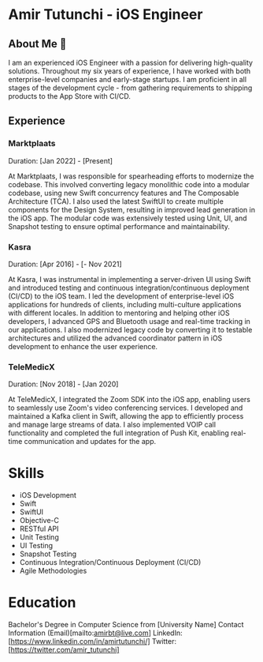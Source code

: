  

# Amir Tutunchi - iOS Engineer

## About Me 🔎
I am an experienced iOS Engineer with a passion for delivering high-quality solutions. Throughout my six years of experience, I have worked with both enterprise-level companies and early-stage startups. I am proficient in all stages of the development cycle - from gathering requirements to shipping products to the App Store with CI/CD.

## Experience
### Marktplaats
Duration: [Jan 2022] - [Present]

At Marktplaats, I was responsible for spearheading efforts to modernize the codebase. This involved converting legacy monolithic code into a modular codebase, using new Swift concurrency features and The Composable Architecture (TCA). I also used the latest SwiftUI to create multiple components for the Design System, resulting in improved lead generation in the iOS app. The modular code was extensively tested using Unit, UI, and Snapshot testing to ensure optimal performance and maintainability.

### Kasra
Duration: [Apr 2016] - [- Nov 2021]

At Kasra, I was instrumental in implementing a server-driven UI using Swift and introduced testing and continuous integration/continuous deployment (CI/CD) to the iOS team. I led the development of enterprise-level iOS applications for hundreds of clients, including multi-culture applications with different locales. In addition to mentoring and helping other iOS developers, I advanced GPS and Bluetooth usage and real-time tracking in our applications. I also modernized legacy code by converting it to testable architectures and utilized the advanced coordinator pattern in iOS development to enhance the user experience.

### TeleMedicX
Duration: [Nov 2018] - [Jan 2020]

At TeleMedicX, I integrated the Zoom SDK into the iOS app, enabling users to seamlessly use Zoom's video conferencing services. I developed and maintained a Kafka client in Swift, allowing the app to efficiently process and manage large streams of data. I also implemented VOIP call functionality and completed the full integration of Push Kit, enabling real-time communication and updates for the app.

# Skills
- iOS Development
- Swift
- SwiftUI
- Objective-C
- RESTful API
- Unit Testing
- UI Testing
- Snapshot Testing
- Continuous Integration/Continuous Deployment (CI/CD)
- Agile Methodologies

# Education
Bachelor's Degree in Computer Science from [University Name]
Contact Information
(Email)[mailto:amirbt@live.com]
LinkedIn: [https://www.linkedin.com/in/amirtutunchi/]
Twitter: [https://twitter.com/amir_tutunchi]
